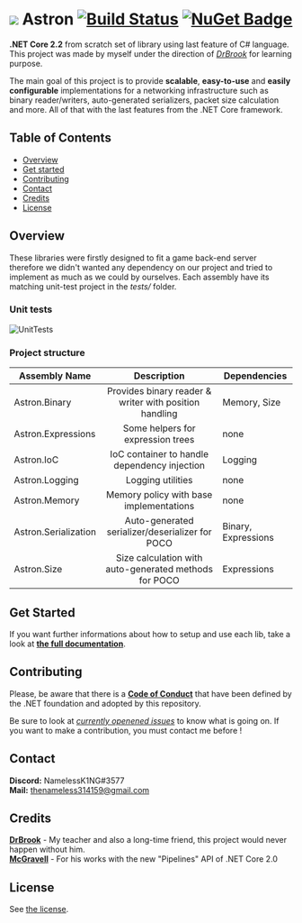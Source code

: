 # ![](https://www.shareicon.net/data/32x32/2016/11/09/851508_planet_512x512.png) Astron [![Build Status](https://travis-ci.com/thenameless314159/Astron.svg?branch=master)](https://travis-ci.com/thenameless314159/Astron) [![NuGet Badge](https://buildstats.info/nuget/astron)](https://www.nuget.org/packages/Astron/0.0.2)
**.NET Core 2.2** from scratch set of library using last feature of C# language. This project was made by myself under the direction of [*DrBrook*](https://github.com/DrBrooklyn "DrBrook") for learning purpose. 

The main goal of this project is to provide **scalable**, **easy-to-use** and **easily configurable** implementations for a networking infrastructure such as binary reader/writers, auto-generated serializers, packet size calculation and more. All of that with the last features from the .NET Core framework.

## Table of Contents ##
- [Overview](#overview)
- [Get started](#get-started)
- [Contributing](#contributing)
- [Contact](#contact)
- [Credits](#credits)
- [License](#license)


## Overview
These libraries were firstly designed to fit a game back-end server therefore we didn't wanted any dependency on our project and tried to implement as much as we could by ourselves. Each assembly have its matching unit-test project in the *tests/* folder.
  
### Unit tests  
![UnitTests](https://i.imgur.com/KvknsXi.png)
  
### Project structure  
| Assembly Name        	|                       Description                      	| Dependencies        	|
|----------------------	|:------------------------------------------------------:	|---------------------	|
| Astron.Binary        	| Provides binary reader & writer with position handling 	| Memory, Size        	|
| Astron.Expressions   	|            Some helpers for expression trees           	| none                	|
| Astron.IoC           	|      IoC container to handle dependency injection      	| Logging             	|
| Astron.Logging       	|                    Logging utilities                   	| none                	|
| Astron.Memory        	|         Memory policy with base implementations        	| none                	|
| Astron.Serialization 	|    Auto-generated serializer/deserializer for POCO    	| Binary, Expressions 	|
| Astron.Size          	| Size calculation with auto-generated methods for POCO  	| Expressions         	|
  
## Get Started

If you want further informations about how to setup and use each lib, take a look at [**the full documentation**](https://github.com/thenameless314159/Astron/wiki).

## Contributing
Please, be aware that there is a [**Code of Conduct**](https://dotnetfoundation.org/code-of-conduct) that have been defined by the .NET foundation and adopted by this repository.
  
Be sure to look at [*currently openened issues*](https://github.com/thenameless314159/AstronCore/issues) to know what is going on. If you want to make a contribution, you must contact me before !

## Contact
**Discord:** NamelessK1NG#3577  
**Mail:** thenameless314159@gmail.com

## Credits
[**DrBrook**](https://github.com/DrBrooklyn "DrBrook") - My teacher and also a long-time friend, this project would never happen without him.  
[**McGravell**](https://github.com/mgravell "McGravell") - For his works with the new "Pipelines" API of .NET Core 2.0

## License
See [the license](https://github.com/thenameless314159/Astron/blob/master/LICENSE).
